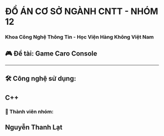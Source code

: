 # ĐỒ ÁN CƠ SỞ NGÀNH CNTT - NHÓM 12 
### Khoa Công Nghệ Thông Tin - Học Viện Hàng Không Việt Nam  


## 🎮 Đề tài: Game Caro Console

---
## 🛠 Công nghệ sử dụng:
**C++**
---
### 👥 Thành viên nhóm:
**Nguyễn Thanh Lạt**
---
